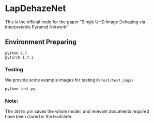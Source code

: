 # LapDehazeNet

This is the official code for the paper "Single UHD Image Dehazing via Interpretable Pyramid Network"

## Environment Preparing

```
python 3.7
pytorch 1.7.1
```

### Testing

We provide some example images for testing in `Test/test_imgs/`

```
python test.py
```

### Note:

The `10303.pth` saves the whole model, and relevant documents required have been stored in the `Mou`folder.